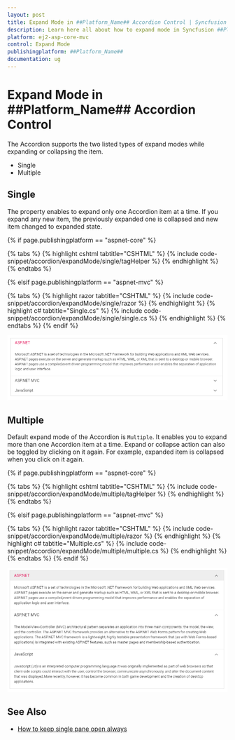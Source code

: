 ```yaml
---
layout: post
title: Expand Mode in ##Platform_Name## Accordion Control | Syncfusion
description: Learn here all about how to expand mode in Syncfusion ##Platform_Name## Accordion control of Syncfusion Essential JS 2 and more.
platform: ej2-asp-core-mvc
control: Expand Mode
publishingplatform: ##Platform_Name##
documentation: ug
---
```



# Expand Mode in ##Platform_Name## Accordion Control

 The Accordion supports the two listed types of expand modes while expanding or collapsing the item.

* Single
* Multiple

## Single

The property enables to expand only one Accordion item at a time. If you expand any new item, the previously expanded one is collapsed and new item changed to expanded state.

{% if page.publishingplatform == "aspnet-core" %}

{% tabs %}
{% highlight cshtml tabtitle="CSHTML" %}
{% include code-snippet/accordion/expandMode/single/tagHelper %}
{% endhighlight %}
{% endtabs %}

{% elsif page.publishingplatform == "aspnet-mvc" %}

{% tabs %}
{% highlight razor tabtitle="CSHTML" %}
{% include code-snippet/accordion/expandMode/single/razor %}
{% endhighlight %}
{% highlight c# tabtitle="Single.cs" %}
{% include code-snippet/accordion/expandMode/single/single.cs %}
{% endhighlight %}
{% endtabs %}
{% endif %}


![Accordion Control with expand mode of single type](images/single.PNG)

## Multiple

Default expand mode of the Accordion is `Multiple`. It enables you to expand more than one Accordion item at a time. Expand or collapse action can also be toggled by clicking on it again. For example, expanded item is collapsed when you click on it again.

{% if page.publishingplatform == "aspnet-core" %}

{% tabs %}
{% highlight cshtml tabtitle="CSHTML" %}
{% include code-snippet/accordion/expandMode/multiple/tagHelper %}
{% endhighlight %}
{% endtabs %}

{% elsif page.publishingplatform == "aspnet-mvc" %}

{% tabs %}
{% highlight razor tabtitle="CSHTML" %}
{% include code-snippet/accordion/expandMode/multiple/razor %}
{% endhighlight %}
{% highlight c# tabtitle="Multiple.cs" %}
{% include code-snippet/accordion/expandMode/multiple/multiple.cs %}
{% endhighlight %}
{% endtabs %}
{% endif %}


![Accordion Control with expand mode of multiple type](images/multiple.PNG)

## See Also

* [How to keep single pane open always](./how-to/to-keep-single-pane-open-always)